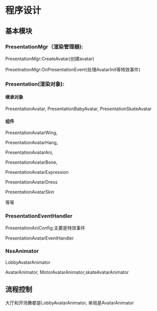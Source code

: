 # 程序设计

## 基本模块

### PresentationMgr（渲染管理器\):

PresentationMgr:CreateAvatar\(创建avatar\)

PresetnationMgr:OnPresentationEvent\(处理AvatarInit等特效事件\)

### Presentation\(渲染对象\):

#### 继承对象

PresentationAvatar, PresentationBabyAvatar, PresentationSkateAvatar

#### 组件

PresentationAvatarWing,

PresentationAvatarHang,

PresentationAvatarAni,

PresentationAvatarBone,

PresentationAvatarExpression

PresentationAvatarDress

PresentationAvatarSkin

等等

### PresentationEventHandler

PresentationAniConfig:主要是特效事件

PresentationAvatarEventHandler

### NssAnimator

LobbyAvatarAnimator

AvatarAnimator, MotorAvatarAnimator,skateAvatarAnimator

## 流程控制

大厅和开场舞都是LobbyAvatarAnimator, 单局是AvatarAnimator

